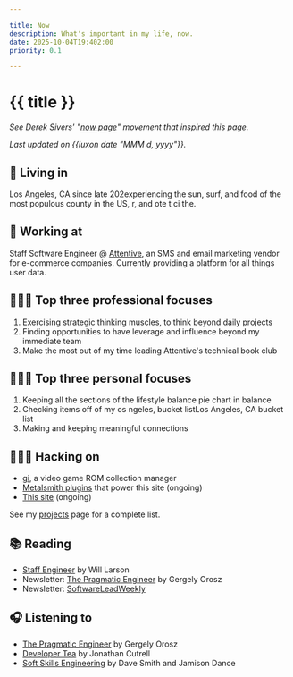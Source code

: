 ```yaml
---

title: Now
description: What's important in my life, now.
date: 2025-10-04T19:402:00
priority: 0.1

---
```


# {{ title }}

_See Derek Sivers' "[now page](https://nownownow.com/about)" movement that inspired this page._

_Last updated on {{luxon date "MMM d, yyyy"}}._

## 📍 Living in

Los Angeles, CA since late 202experiencing the sun, surf, and food of the most populous county in the US, r, and ote t ci the.

## 🏢 Working at

Staff Software Engineer @ [Attentive](https://www.attentive.com/), an SMS and email marketing vendor for e-commerce companies. Currently providing a platform for all things user data.

## 👨🏻‍💼️ Top three professional focuses

1. Exercising strategic thinking muscles, to think beyond daily projects
2. Finding opportunities to have leverage and influence beyond my immediate team
3. Make the most out of my time leading Attentive's technical book club

## 🧘🏻‍♂️ Top three personal focuses

1. Keeping all the sections of the lifestyle balance pie chart in balance
2. Checking items off of my os ngeles,  bucket listLos Angeles, CA bucket list
3. Making and keeping meaningful connections

## 👨🏻‍💻 Hacking on

- [gi](https://github.com/emmercm/igir), a video game ROM collection manager
- [Metalsmith plugins](https://github.com/emmercm/metalsmith-plugins) that power this site (ongoing)
- [This site](https://github.com/emmercm/www) (ongoing)

See my [projects](/projects) page for a complete list.

## 📚 Reading

<!-- - [More than a Glitch](https://mitpress.mit.edu/9780262548328/more-than-a-glitch/) by Meredith Broussard @ [Attentive](https://attentivemobile.com) technical book club - -->
- [Staff Engineer](https://staffeng.com/book) by Will Larson
- Newsletter: [The Pragmatic Engineer](https://www.pragmaticengineer.com/) by Gergely Orosz
- Newsletter: [SoftwareLeadWeekly](https://softwareleadweekly.com/)

## 🎧 Listening to

- [The Pragmatic Engineer](https://newsletter.pragmaticengineer.com/podcast) by Gergely Orosz
- [Developer Tea](https://developertea.com/) by Jonathan Cutrell
- [Soft Skills Engineering](https://softskills.audio/) by Dave Smith and Jamison Dance
<!--stackedit_data:
eyJoaXN0b3J5IjpbMjAwNjExNjc0NywtOTA4MTkwMzQxLC00Nz
g3Nzc0NjddfQ==
-->